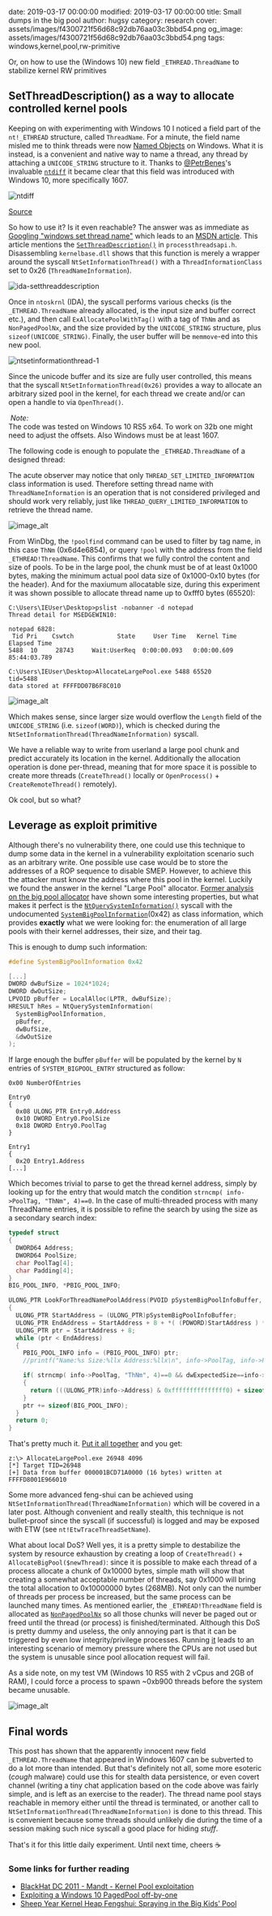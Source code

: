 date: 2019-03-17 00:00:00
modified: 2019-03-17 00:00:00
title: Small dumps in the big pool
author: hugsy
category: research
cover: assets/images/f4300721f56d68c92db76aa03c3bbd54.png
og_image: assets/images/f4300721f56d68c92db76aa03c3bbd54.png
tags: windows,kernel,pool,rw-primitive

Or, on how to use the (Windows 10) new field `_ETHREAD.ThreadName` to stabilize kernel RW primitives

## SetThreadDescription() as a way to allocate controlled kernel pools

Keeping on with experimenting with Windows 10 I noticed a field part of the `nt!_ETHREAD` structure, called `ThreadName`. For a minute, the field name misled me to think threads were now [Named Objects](https://docs.microsoft.com/en-us/windows/desktop/sync/object-names) on Windows. What it is instead, is a convenient and native way to name a thread, any thread by attaching a `UNICODE_STRING` structure to it. Thanks to <a class="fa fa-twitter" href="https://twitter.com/PetrBenes" target="_blank"> @PetrBenes</a>'s invaluable [`ntdiff`](https://ntdiff.github.io/) it became clear that this field was introduced with Windows 10, more specifically 1607.

![ntdiff](/assets/images/small-pool/ntdiff.png)

[Source](https://ntdiff.github.io/#versionLeft=Win8.1_U1%2Fx64%2FSystem32&filenameLeft=ntoskrnl.exe&typeLeft=Standalone%2F_ETHREAD&versionRight=Win10_1607_RS1%2Fx64%2FSystem32&filenameRight=ntoskrnl.exe&typeRight=Standalone%2F_ETHREAD)

So how to use it? Is it even reachable? The answer was as immediate as [Googling "windows set thread name"](https://google.com/search?q=windows+10+set+thread+name) which leads to an [MSDN article](https://docs.microsoft.com/en-us/visualstudio/debugger/how-to-set-a-thread-name-in-native-code?view=vs-2017). This article mentions the [`SetThreadDescription()`](https://docs.microsoft.com/en-us/windows/desktop/api/processthreadsapi/nf-processthreadsapi-setthreaddescription) in `processthreadsapi.h`. Disassembling `kernelbase.dll` shows that this function is merely a wrapper around the syscall `NtSetInformationThread()` with a `ThreadInformationClass` set to 0x26 (`ThreadNameInformation`).

![ida-setthreaddescription](/assets/images/small-pool/ida-setthreaddescription.png)

Once in `ntoskrnl` (IDA), the syscall performs various checks (is the `_ETHREAD.ThreadName` already allocated, is the input size and buffer correct etc.), and then call `ExAllocatePoolWithTag()` with a tag of `ThNm` and as `NonPagedPoolNx`, and the size provided by the `UNICODE_STRING` structure, plus `sizeof(UNICODE_STRING)`. Finally, the user buffer will be `memmove`-ed into this new pool.

![ntsetinformationthread-1](/assets/images/small-pool/ntsetinformationthread-1.png)

Since the unicode buffer and its size are fully user controlled, this means that the syscall `NtSetInformationThread(0x26)` provides a way to allocate an arbitrary sized pool in the kernel, for each thread we create and/or can open a handle to via `OpenThread()`.

<div markdown="span" class="alert-info"><i class="fa fa-info-circle">&nbsp;Note:</i><br>
The code was tested on Windows 10 RS5 x64. To work on 32b one might need to adjust the offsets. Also Windows must be at least 1607.
</div>

The following code is enough to populate the `_ETHREAD.ThreadName` of a designed thread:

<script src="https://gist.github.com/hugsy/8df0843e8556f557308cd014fec0fda3.js"></script>

The acute observer may notice that only `THREAD_SET_LIMITED_INFORMATION` class information is used. Therefore setting thread name with `ThreadNameInformation` is an operation that is not considered privileged and should work very reliably, just like `THREAD_QUERY_LIMITED_INFORMATION` to retrieve the thread name.

![image_alt](/assets/images/small-pool/setthreadname-1.png)


From WinDbg, the `!poolfind` command can be used to filter by tag name, in this case `ThNm` (0x6d4e6854), or query `!pool` with the address from the field `_ETHREAD!ThreadName`. This confirms that we fully control the content and size of pools. To be in the large pool, the chunk must be of at least 0x1000 bytes, making the minimum actual pool data size of 0x1000-0x10 bytes (for the header). And for the maxiumum allocatable size, during this experiment it was shown possible to allocate thread name up to 0xfff0 bytes (65520):

```text
C:\Users\IEUser\Desktop>pslist -nobanner -d notepad
Thread detail for MSEDGEWIN10:

notepad 6828:
 Tid Pri    Cswtch            State     User Time   Kernel Time   Elapsed Time
5488  10     28743     Wait:UserReq  0:00:00.093   0:00:00.609   85:44:03.789

C:\Users\IEUser\Desktop>AllocateLargePool.exe 5488 65520
tid=5488
data stored at FFFFDD07B6F8C010
```

![image_alt](/assets/images/small-pool/setthreadname-2.png)

Which makes sense, since larger size would overflow the `Length` field of the `UNICODE_STRING` (i.e. `sizeof(WORD)`), which is checked during the `NtSetInformationThread(ThreadNameInformation)` syscall.

We have a reliable way to write from userland a large pool chunk and predict accurately its location in the kernel. Additionally the allocation operation is done per-thread, meaning that for more space it is possible to create more threads (`CreateThread()` locally or `OpenProcess()` + `CreateRemoteThread()` remotely).

Ok cool, but so what?


## Leverage as exploit primitive

Although there's no vulnerability there, one could use this technique to dump some data in the kernel in a vulnerability exploitation scenario such as an arbitrary write. One possible use case would be to store the addresses of a ROP sequence to disable SMEP. However, to achieve this the attacker must know the address where this pool in the kernel. Luckily we found the answer in the kernel "Large Pool" allocator. [Former analysis on the big pool allocator](https://www.crowdstrike.com/blog/sheep-year-kernel-heap-fengshui-spraying-big-kids-pool/) have shown some interesting properties, but what makes it perfect is the [`NtQuerySystemInformation()`](https://docs.microsoft.com/en-us/windows/desktop/api/winternl/nf-winternl-ntquerysysteminformation) syscall with the undocumented [`SystemBigPoolInformation`](https://www.geoffchappell.com/studies/windows/km/ntoskrnl/api/ex/sysinfo/bigpool_entry.htm)(0x42) as class information, which provides **exactly** what we were looking for: the enumeration of all large pools with their kernel addresses, their size, and their tag.

This is enough to dump such information:

```c
#define SystemBigPoolInformation 0x42

[...]
DWORD dwBufSize = 1024*1024;
DWORD dwOutSize;
LPVOID pBuffer = LocalAlloc(LPTR, dwBufSize);
HRESULT hRes = NtQuerySystemInformation(
  SystemBigPoolInformation,
  pBuffer,
  dwBufSize,
  &dwOutSize
);
```

If large enough the buffer `pBuffer` will be populated by the kernel by `N` entries of `SYSTEM_BIGPOOL_ENTRY` structured as follow:
```
0x00 NumberOfEntries

Entry0
{
  0x08 ULONG_PTR Entry0.Address
  0x10 DWORD Entry0.PoolSize
  0x18 DWORD Entry0.PoolTag
}

Entry1
{
  0x20 Entry1.Address
[...]
```

Which becomes trivial to parse to get the thread kernel address, simply by looking up for the entry that would match the condition `strncmp( info->PoolTag, "ThNm", 4)==0`. In the case of multi-threaded process with many ThreadName entries, it is possible to refine the search by using the size as a secondary search index:

```c
typedef struct
{
  DWORD64 Address;
  DWORD64 PoolSize;
  char PoolTag[4];
  char Padding[4];
}
BIG_POOL_INFO, *PBIG_POOL_INFO;

ULONG_PTR LookForThreadNamePoolAddress(PVOID pSystemBigPoolInfoBuffer, DWORD64 dwExpectedSize)
{
  ULONG_PTR StartAddress = (ULONG_PTR)pSystemBigPoolInfoBuffer;
  ULONG_PTR EndAddress = StartAddress + 8 + *( (PDWORD)StartAddress ) * sizeof(BIG_POOL_INFO);
  ULONG_PTR ptr = StartAddress + 8;
  while (ptr < EndAddress)
  {
    PBIG_POOL_INFO info = (PBIG_POOL_INFO) ptr;
    //printf("Name:%s Size:%llx Address:%llx\n", info->PoolTag, info->PoolSize, info->Address);

    if( strncmp( info->PoolTag, "ThNm", 4)==0 && dwExpectedSize==info->PoolSize )
    {
      return (((ULONG_PTR)info->Address) & 0xfffffffffffffff0) + sizeof(UNICODE_STRING);
    }
    ptr += sizeof(BIG_POOL_INFO);
  }
  return 0;
}
```

That's pretty much it. [Put it all together](https://gist.github.com/hugsy/d89c6ee771a4decfdf4f088998d60d19) and you get:

```
z:\> AllocateLargePool.exe 26948 4096
[*] Target TID=26948
[+] Data from buffer 000001BCD71A0000 (16 bytes) written at FFFFD8001E966010
```

Some more advanced feng-shui can be achieved using `NtSetInformationThread(ThreadNameInformation)` which will be covered in a later post. Although convenient and really stealth, this technique is not bullet-proof since the syscall (if successful) is logged and may be exposed with ETW (see `nt!EtwTraceThreadSetName`).

What about local DoS? Well yes, it is a pretty simple to destabilize the system by resource exhaustion by creating a loop of `CreateThread()` + `AllocateBigPool($newThread)`: since it is possible to make each thread of a process allocate a chunk of 0x10000 bytes, simple math will show that creating a somewhat acceptable number of threads, say 0x1000 will bring the total allocation to 0x10000000 bytes (268MB). Not only can the number of threads per process be increased, but the same process can be launched many times. As mentioned earlier, the `_ETHREAD!ThreadName` field is allocated as [`NonPagedPoolNx`](https://docs.microsoft.com/en-us/windows/desktop/memory/memory-pools) so all those chunks will never be paged out or freed until the thread (or process) is finished/terminated. Although this DoS is pretty dummy and useless, the only annoying part is that it can be triggered by even low integrity/privilege processes. Running [it](https://gist.github.com/hugsy/a94392e6aeaf87335d06d06a0c05ff96) leads to an interesting scenario of memory pressure where the CPUs are not used but the system is unusable since pool allocation request will fail.

As a side note, on my test VM (Windows 10 RS5 with 2 vCpus and 2GB of RAM), I could force a process to spawn ~0xb900 threads before the system became unusable.

![image_alt](/assets/images/small-pool/dos-1.png)

## Final words

This post has shown that the apparently innocent new field `_ETHREAD.ThreadName` that appeared in Windows 1607 can be subverted to do a lot more than intended. But that's definitely not all, some more esoteric (*cough* malware) could use this for stealth data persistence, or even covert channel (writing a tiny chat application based on the code above was fairly simple, and is left as an exercise to the reader). The thread name pool stays reachable in memory either until the thread is terminated, or another call to `NtSetInformationThread(ThreadNameInformation)` is done to this thread. This is convenient because some threads should unlikely die during the time of a session making such nice syscall a good place for hiding *stuff*.

That's it for this little daily experiment.
Until next time, cheers ☕️


### Some links for further reading

 - [BlackHat DC 2011 - Mandt - Kernel Pool exploitation](https://web.archive.org/web/20150419185055/https://media.blackhat.com/bh-dc-11/Mandt/BlackHat_DC_2011_Mandt_kernelpool-wp.pdf)
 - [Exploiting a Windows 10 PagedPool off-by-one](https://j00ru.vexillium.org/2018/07/exploiting-a-windows-10-pagedpool-off-by-one/)
 - [Sheep Year Kernel Heap Fengshui: Spraying in the Big Kids’ Pool](https://www.crowdstrike.com/blog/sheep-year-kernel-heap-fengshui-spraying-big-kids-pool/)
